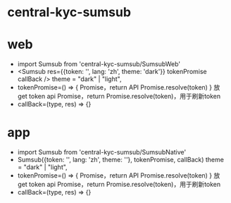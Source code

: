 # central-kyc-sumsub




# web
- import Sumsub from 'central-kyc-sumsub/SumsubWeb'
- <Sumsub res={{token: '', lang: 'zh', theme: 'dark'}} tokenPromise callBack /> theme = "dark" | "light",
- tokenPromise=() => { Promise，return API Promise.resolve(token) } 放get token api Promise，return Promise.resolve(token)，用于刷新token
- callBack=(type, res) => {}

# app
- import Sumsub from 'central-kyc-sumsub/SumsubNative'
- Sumsub({token: '', lang: 'zh', theme: ''}, tokenPromise, callBack) theme = "dark" | "light",
- tokenPromise=() => { Promise，return API Promise.resolve(token) } 放get token api Promise，return Promise.resolve(token)，用于刷新token
- callBack=(type, res) => {}

